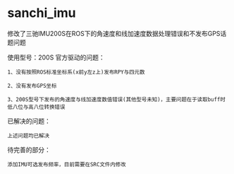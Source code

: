 # sanchi_imu
修改了三驰IMU200S在ROS下的角速度和线加速度数据处理错误和不发布GPS话题问题

使用型号：200S
官方驱动的问题：

	1、没有按照ROS标准坐标系(x前y左z上)发布RPY与四元数
	
	2、没有发布GPS坐标
	
	3、200S型号下发布的角速度与线加速度数值错误(其他型号未知)，主要问题在于读取buff时低八位与高八位转换错误
	

已解决的问题：

	上述问题均已解决

待完善的部分：

	添加IMU可选发布频率，目前需要在SRC文件内修改
